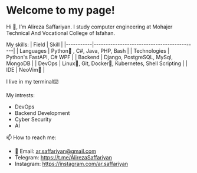 # Welcome to my page! 

Hi 👋, I’m Alireza Saffariyan. I study computer engineering at Mohajer Technical And Vocational College of Isfahan.

My skills:
| Field     | Skill                                   |
|-----------|--------------------------------------------|
| Languages | Python🐍 , C#, Java, PHP, Bash                   |
| Technologies | Python's FastAPI, C# WPF                   |
| Backend   | Django, PostgreSQL, MySql, MongoDB |
| DevOps    | Linux🐧, Git, Docker🐳, Kubernetes, Shell Scripting   |
| IDE       | NeoVim🗿                                    |

I live in my terminal⌨️

My intrests:
- DevOps
- Backend Development
- Cyber Security
- AI

📫 How to reach me:
- 📧 Email: ar.saffariyan@gmail.com
- Telegram: https://t.me/AlirezaSaffariyan
- Instagram: https://instagram.com/ar.saffariyan
